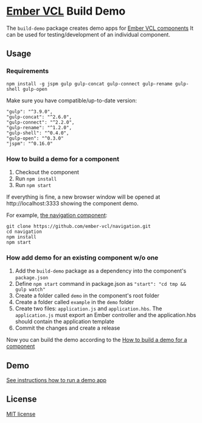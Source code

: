 # [Ember VCL](https://github.com/ember-vcl/doc) Build Demo

The `build-demo` package creates demo apps for [Ember VCL components](https://github.com/ember-vcl)
It can be used for testing/development of an individual component.

## Usage

### Requirements

```
npm install -g jspm gulp gulp-concat gulp-connect gulp-rename gulp-shell gulp-open
```

Make sure you have compatible/up-to-date version:

    "gulp": "^3.9.0",
    "gulp-concat": "^2.6.0",
    "gulp-connect": "^2.2.0",
    "gulp-rename": "^1.2.0",
    "gulp-shell": "^0.4.0",
    "gulp-open": "^0.3.0"
    "jspm": "^0.16.0"

### How to build a demo for a component

1. Checkout the component
2. Run `npm install`
3. Run `npm start`

If everything is fine, a new browser window will be opened at http://localhost:3333 showing the component demo.

For example, [the navigation component](https://github.com/ember-vcl/navigation):

```
git clone https://github.com/ember-vcl/navigation.git
cd navigation
npm install
npm start
```

### How add demo for an existing component w/o one

1. Add the `build-demo` package as a dependency into the component's `package.json`
2. Define `npm start` command in package.json as `"start": "cd tmp && gulp watch"`
3. Create a folder called `demo` in the component's root folder
4. Create a folder called `example` in the `demo` folder
5. Create two files: `application.js` and `application.hbs`. The `application.js` must export an Ember controller and the application.hbs should contain the application template
6. Commit the changes and create a release

Now you can build the demo according to the [How to build a demo for a component](#how-to-build-a-demo-for-a-component)

## Demo

[See instructions how to run a demo app](https://github.com/ember-vcl/build-demo)

## License

[MIT license](LICENSE.txt)
